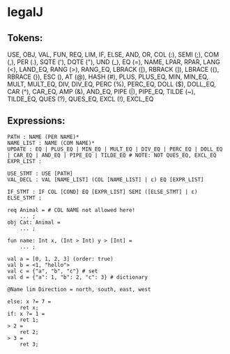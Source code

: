 # legalJ

## Tokens: 
USE, OBJ, VAL, FUN,  REQ, LIM, IF, ELSE, AND, OR, COL (:), SEMI (;), COM (,), PER (.), SQTE ('), DQTE ("), UND (_), EQ (=), NAME, LPAR, RPAR, LANG (<), LAND_EQ, RANG (>), RANG_EQ,  LBRACK ([), RBRACK (]), LBRACE ({), RBRACE (}), ESC (\), AT (@), HASH (#), PLUS, PLUS_EQ, MIN, MIN_EQ, MULT, MULT_EQ, DIV, DIV_EQ, PERC (%), PERC_EQ, DOLL ($), DOLL_EQ, CAR (^), CAR_EQ, AMP (&), AND_EQ, PIPE (|), PIPE_EQ, TILDE (~), TILDE_EQ, QUES (?), QUES_EQ, EXCL (!), EXCL_EQ

## Expressions:
```
PATH : NAME (PER NAME)*
NAME_LIST : NAME (COM NAME)*
UPDATE : EQ | PLUS_EQ | MIN_EQ | MULT_EQ | DIV_EQ | PERC_EQ | DOLL_EQ | CAR_EQ | AND_EQ | PIPE_EQ | TILDE_EQ # NOTE: NOT QUES_EQ, EXCL_EQ
EXPR_LIST : 

USE_STMT : USE [PATH]
VAL_DECL : VAL [NAME_LIST] (COL [NAME_LIST] | ε) EQ [EXPR_LIST]

IF_STMT : IF COL [COND] EQ [EXPR_LIST] SEMI ([ELSE_STMT] | ε)
ELSE_STMT : 

```






```
req Animal = # COL NAME not allowed here!
    ... ;
obj Cat: Animal =
    ... ;

fun name: Int x, (Int > Int) y > [Int] =
    ... ;
    
val a = [0, 1, 2, 3] (order: true)
val b = <1, "hello">
val c = {"a", "b", "c"} # set
val d = {"a": 1, "b": 2, "c": 3} # dictionary

@Name lim Direction = north, south, east, west

else: x ?= 7 =
    ret x;
if: x ?= 1 =
    ret 1;
> 2 =
    ret 2;
> 3 =
    ret 3;
```